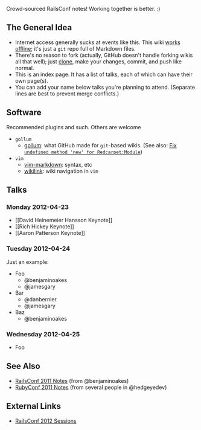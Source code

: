 Crowd-sourced RailsConf notes!  Working together is better.  :)

## The General Idea

* Internet access generally sucks at events like this.  This wiki [works offline](https://github.com/newhavenrb/railsconf2012/wiki/_access); it's just a `git` repo full of Markdown files.
* There's no reason to fork (actually, GitHub doesn't handle forking wikis all that well); just [clone](https://github.com/newhavenrb/railsconf2012/wiki/_access), make your changes, commit, and push like normal.
* This is an index page.  It has a list of talks, each of which can have their own page(s).
* You can add your name below talks you're planning to attend.  (Separate lines are best to prevent merge conflicts.)

## Software

Recommended plugins and such.  Others are welcome

* `gollum`
    * [gollum](https://github.com/github/gollum): what GitHub made for `git`-based wikis.  (See also: [Fix `undefined method 'new' for Redcarpet:Module`](https://github.com/github/gollum/pull/271))
* `vim`
    * [vim-markdown](https://github.com/tpope/vim-markdown): syntax, etc
    * [wikilink](https://github.com/mmai/wikilink): wiki navigation in `vim`

## Talks

### Monday 2012-04-23

* [[David Heinemeier Hansson Keynote]]
* [[Rich Hickey Keynote]]
* [[Aaron Patterson Keynote]]

### Tuesday 2012-04-24

Just an example:

* Foo
  * @benjaminoakes
  * @jamesgary
* Bar
  * @danbernier
  * @jamesgary
* Baz
  * @benjaminoakes

### Wednesday 2012-04-25

* Foo

## See Also

* [RailsConf 2011 Notes](https://github.com/benjaminoakes/railsconf2011/wiki) (from @benjaminoakes)
* [RubyConf 2011 Notes](https://github.com/benjaminoakes/rubyconf2011/wiki) (from several people in @hedgeyedev)

## External Links

* [RailsConf 2012 Sessions](http://railsconf2012.com/sessions)
